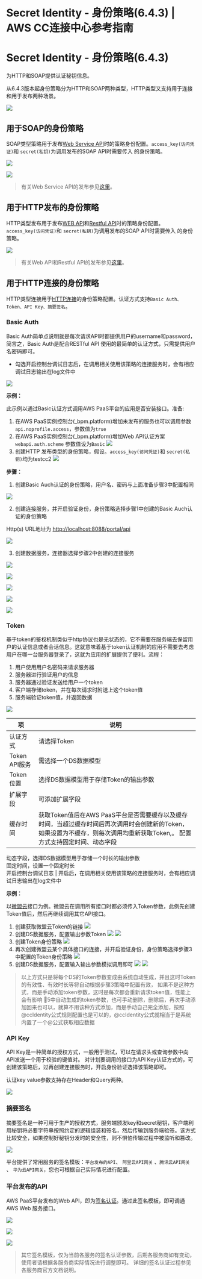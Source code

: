 # Secret Identity - 身份策略(6.4.3) | AWS CC连接中心参考指南

# Secret Identity - 身份策略(6.4.3)

为HTTP和SOAP提供认证秘钥信息。

从6.4.3版本起身份策略分为HTTP和SOAP两种类型，HTTP类型又支持用于连接和用于发布两种场景。

![](https://docs.awspaas.com/reference-guide/aws-paas-cc-reference-guide/service-center/cl.gif)

## 用于SOAP的身份策略

SOAP类型策略用于发布[Web Service API](<../fb/soap.html>)时的策略身份配置。`access_key(访问凭证)`和 `secret(私钥)`为调用发布的SOAP API时需要传入 的身份策略。

![](https://docs.awspaas.com/reference-guide/aws-paas-cc-reference-guide/service-center/cl1.png)

![](https://docs.awspaas.com/reference-guide/aws-paas-cc-reference-guide/service-center/cl2.png)

> 有关Web Service API的发布参见[这里](<https://docs.awspaas.com/reference-guide/aws-paas-api-guide/appendix/publish_soap_api.html>)。

## 用于HTTP发布的身份策略

HTTP类型发布用于发布[WEB API](<../fb/http.html>)和[Restful API](<../fb/restful_api_-_restful.html>)时的策略身份配置。`access_key(访问凭证)`和 `secret(私钥)`为调用发布的SOAP API时需要传入 的身份策略。

![](https://docs.awspaas.com/reference-guide/aws-paas-cc-reference-guide/service-center/cl3.png)

> 有关Web API和Restful API的发布参见[这里](<https://docs.awspaas.com/reference-guide/aws-paas-api-guide/appendix/>)。

## 用于HTTP连接的身份策略

HTTP类型连接用于[HTTP连接](<../tech-adapters/http.html>)的身份策略配置。认证方式支持`Basic Auth、Token、API Key、摘要签名`。

### Basic Auth

Basic Auth简单点说明就是每次请求API时都提供用户的username和password， 简言之，Basic Auth是配合RESTful API 使用的最简单的认证方式，只需提供用户名密码即可。

  * 勾选开启控制台调试日志后，在调用相关使用该策略的连接服务时，会有相应调试日志输出在log文件中

![](https://docs.awspaas.com/reference-guide/aws-paas-cc-reference-guide/service-center/basic1.png)

**示例：**

此示例以通过Basic认证方式调用AWS PaaS平台的应用是否安装接口。准备:

  1. 在AWS PaaS实例控制台(_bpm.platform)增加未发布的服务也可以调用参数`api.noprofile.access`，参数值为`true`
  2. 在AWS PaaS实例控制台(_bpm.platform)增加Web API认证方案`webapi.auth.scheme` 参数值设为`Basic` ![](https://docs.awspaas.com/reference-guide/aws-paas-cc-reference-guide/service-center/basic6.png)
  3. 创建HTTP 发布类型的身份策略，假设。`access_key(访问凭证)`和 `secret(私钥)`均为testcc2 ![](https://docs.awspaas.com/reference-guide/aws-paas-cc-reference-guide/service-center/basic5.png)

**步骤：**

  1. 创建Basic Auch认证的身份策略，用户名、密码与上面准备步骤3中配置相同

![](https://docs.awspaas.com/reference-guide/aws-paas-cc-reference-guide/service-center/basic1.png)

  2. 创建连接服务，并开启验证身份，身份策略选择步骤1中创建的Basic Auch认证的身份策略

Http(s) URL地址为 <http://localhost:8088/portal/api>

![](https://docs.awspaas.com/reference-guide/aws-paas-cc-reference-guide/service-center/basic2.png)

  3. 创建数据服务，连接器选择步骤2中创建的连接服务

![](https://docs.awspaas.com/reference-guide/aws-paas-cc-reference-guide/service-center/basic3.png)

![](https://docs.awspaas.com/reference-guide/aws-paas-cc-reference-guide/service-center/basic7.png)

![](https://docs.awspaas.com/reference-guide/aws-paas-cc-reference-guide/service-center/basic8.png)

![](https://docs.awspaas.com/reference-guide/aws-paas-cc-reference-guide/service-center/basic9.png)

![](https://docs.awspaas.com/reference-guide/aws-paas-cc-reference-guide/service-center/basic10.png)

### Token

基于token的鉴权机制类似于http协议也是无状态的，它不需要在服务端去保留用户的认证信息或者会话信息。这就意味着基于token认证机制的应用不需要去考虑用户在哪一台服务器登录了，这就为应用的扩展提供了便利。流程：

  1. 用户使用用户名密码来请求服务器
  2. 服务器进行验证用户的信息
  3. 服务器通过验证发送给用户一个token
  4. 客户端存储token，并在每次请求时附送上这个token值
  5. 服务端验证token值，并返回数据

![](https://docs.awspaas.com/reference-guide/aws-paas-cc-reference-guide/service-center/token1.png)

项 | 说明  
---|---  
认证方式 | 请选择Token  
Token API服务 | 需选择一个DS数据模型  
Token位置 | 选择DS数据模型用于存储Token的输出参数  
扩展字段 | 可添加扩展字段  
缓存时间 | 获取Token值后在AWS PaaS平台是否需要缓存以及缓存时间，当超过缓存时间后再次调用时会创建新的Token，如果设置为不缓存，则每次调用均重新获取Token,。 配置方式支持固定时间、动态字段   
动态字段，选择DS数据模型用于存储一个时长的输出参数   
固定时间，设置一个固定时长  
开启控制台调试日志 | 开启后，在调用相关使用该策略的连接服务时，会有相应调试日志输出在log文件中  
  
**示例：**

以[微盟云](<https://cloud.weimob.com/>)接口为例。微盟云在调用所有接口时都必须传入Token参数，此例先创建Token值后，然后再继续调用其它API接口。

  1. 创建获取微盟云Token的链接 ![](https://docs.awspaas.com/reference-guide/aws-paas-cc-reference-guide/service-center/token2.png)
  2. 创建DS数据服务，配置输出参数Token ![](https://docs.awspaas.com/reference-guide/aws-paas-cc-reference-guide/service-center/token3.png) ![](https://docs.awspaas.com/reference-guide/aws-paas-cc-reference-guide/service-center/token4.png)
  3. 创建Token身份策略 ![](https://docs.awspaas.com/reference-guide/aws-paas-cc-reference-guide/service-center/token5.png)
  4. 再次创建微盟云某个具体接口的连接，并开启验证身份，身份策略选择步骤3中配置的Token身份策略 ![](https://docs.awspaas.com/reference-guide/aws-paas-cc-reference-guide/service-center/token6.png)
  5. 创建DS数据服务，配置输入输出参数模拟调用即可 ![](https://docs.awspaas.com/reference-guide/aws-paas-cc-reference-guide/service-center/token7.png) ![](https://docs.awspaas.com/reference-guide/aws-paas-cc-reference-guide/service-center/token8.png)

> 以上方式只是将每个DS的Token参数变成由系统自动生成，并且这时Token的有效性、有效时长等将自动根据步骤3策略中配置有效， 如果不是这种方式，而是手动添加token参数，这时是每次都会重新请求token值，性能上会有影响 5中自动生成的token参数，也可手动删除，删除后，再次手动添加回来也可以，就算不用该种方式添加，而是手动自己完全添加，按照 @ccIdentity公式规则配置也是可以的，@ccIdentity公式就相当于是系统内置了一个@公式获取相应数据

### API Key

API Key是一种简单的授权方式，一般用于测试，可以在请求头或查询参数中向API发送一个用于校验的键值对。 对计划要调用的接口为API Key认证方式的，可创建该策略后，过再创建连接服务时，开启身份验证选择该策略即可。

认证key value参数支持存在Header和Query两种。

![](https://docs.awspaas.com/reference-guide/aws-paas-cc-reference-guide/service-center/apikey1.png)

### 摘要签名

摘要签名是一种可用于生产的授权方式，服务端颁发key和secret秘钥，客户端利用秘钥将必要字符串按照约定的逻辑组装和签名，然后传输到服务端验签。该方式比较安全，如果控制好秘钥分发时的安全性，则不惧怕传输过程中被监听和篡改。

![](https://docs.awspaas.com/reference-guide/aws-paas-cc-reference-guide/service-center/zhaiyao1.png)

平台提供了常用服务的签名模板：`平台发布的API`、 `阿里云API网关` 、`腾讯云API网关` 、 `华为云API网关`，您也可根据自己实际情况进行配置。

### 平台发布的API

AWS PaaS平台发布的Web API，即为[签名认证](<https://docs.awspaas.com/reference-guide/aws-paas-api-guide/http/signing.html>)。通过此签名模板，即可调通AWS Web 服务接口。

![](https://docs.awspaas.com/reference-guide/aws-paas-cc-reference-guide/service-center/zhaiyao2.png)

![](https://docs.awspaas.com/reference-guide/aws-paas-cc-reference-guide/service-center/zhaiyao3.png)

![](https://docs.awspaas.com/reference-guide/aws-paas-cc-reference-guide/service-center/zhaiyao4.png)

> 其它签名模板，仅为当前各服务的签名认证参数，后期各服务商如有变动，使用者请根据各服务商实际情况进行调整即可。 详细的签名认证过程参见各服务商官方文档说明。